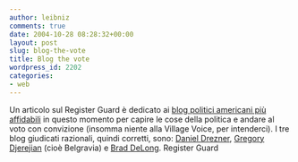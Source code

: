 ```yaml
---
author: leibniz
comments: true
date: 2004-10-28 08:28:32+00:00
layout: post
slug: blog-the-vote
title: Blog the vote
wordpress_id: 2202
categories:
- web
---
```


Un  articolo sul Register Guard è  dedicato ai [blog  politici americani più affidabili](http://www.registerguard.com/news/2004/10/24/ol.politics.1024.html)  in questo momento per capire le cose  della politica e andare al voto con  convizione (insomma niente alla Village  Voice, per intenderci). I tre  blog giudicati razionali, quindi corretti,  sono: [Daniel  Drezner](http://www.danieldrezner.com/blog/), [Gregory  Djerejian](http://www.belgraviadispatch.com/) (cioè Belgravia)  e [Brad  DeLong](http://www.j-bradford-delong.net/).
Register Guard
